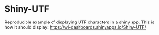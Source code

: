 # Shiny-UTF
Reproducible example of displaying UTF characters in a shiny app.
This is how it should display: https://wi-dashboards.shinyapps.io/Shiny-UTF/
